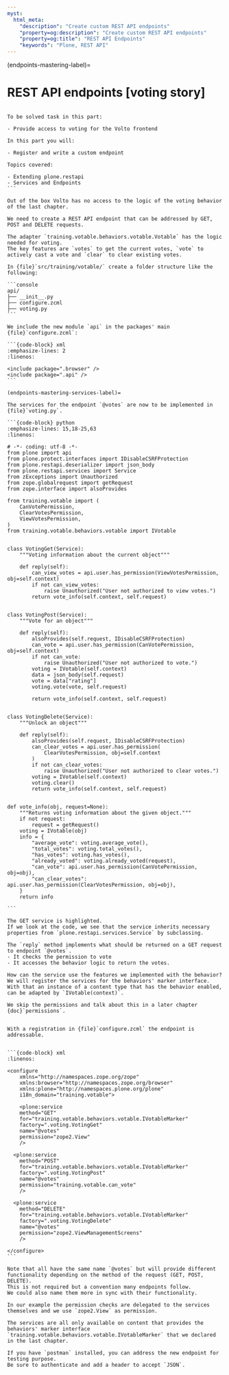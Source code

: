 ```yaml
---
myst:
  html_meta:
    "description": "Create custom REST API endpoints"
    "property=og:description": "Create custom REST API endpoints"
    "property=og:title": "REST API Endpoints"
    "keywords": "Plone, REST API"
---
```


(endpoints-mastering-label)=

# REST API endpoints [voting story]

````{card} Backend chapter

To be solved task in this part:

- Provide access to voting for the Volto frontend

In this part you will:

- Register and write a custom endpoint

Topics covered:

- Extending plone.restapi
- Services and Endpoints
```

Out of the box Volto has no access to the logic of the voting behavior of the last chapter.

We need to create a REST API endpoint that can be addressed by GET, POST and DELETE requests.

The adapter `training.votable.behaviors.votable.Votable` has the logic needed for voting.
The key features are `votes` to get the current votes, `vote` to actively cast a vote and `clear` to clear existing votes.

In {file}`src/training/votable/` create a folder structure like the following:

```console
api/
├── __init__.py
├── configure.zcml
├── voting.py
```

We include the new module `api` in the packages' main {file}`configure.zcml`:

```{code-block} xml
:emphasize-lines: 2
:linenos:

<include package=".browser" />
<include package=".api" />
```

(endpoints-mastering-services-label)=

The services for the endpoint `@votes` are now to be implemented in {file}`voting.py`.

```{code-block} python
:emphasize-lines: 15,18-25,63
:linenos:

# -*- coding: utf-8 -*-
from plone import api
from plone.protect.interfaces import IDisableCSRFProtection
from plone.restapi.deserializer import json_body
from plone.restapi.services import Service
from zExceptions import Unauthorized
from zope.globalrequest import getRequest
from zope.interface import alsoProvides

from training.votable import (
    CanVotePermission,
    ClearVotesPermission,
    ViewVotesPermission,
)
from training.votable.behaviors.votable import IVotable


class VotingGet(Service):
    """Voting information about the current object"""

    def reply(self):
        can_view_votes = api.user.has_permission(ViewVotesPermission, obj=self.context)
        if not can_view_votes:
            raise Unauthorized("User not authorized to view votes.")
        return vote_info(self.context, self.request)


class VotingPost(Service):
    """Vote for an object"""

    def reply(self):
        alsoProvides(self.request, IDisableCSRFProtection)
        can_vote = api.user.has_permission(CanVotePermission, obj=self.context)
        if not can_vote:
            raise Unauthorized("User not authorized to vote.")
        voting = IVotable(self.context)
        data = json_body(self.request)
        vote = data["rating"]
        voting.vote(vote, self.request)

        return vote_info(self.context, self.request)


class VotingDelete(Service):
    """Unlock an object"""

    def reply(self):
        alsoProvides(self.request, IDisableCSRFProtection)
        can_clear_votes = api.user.has_permission(
            ClearVotesPermission, obj=self.context
        )
        if not can_clear_votes:
            raise Unauthorized("User not authorized to clear votes.")
        voting = IVotable(self.context)
        voting.clear()
        return vote_info(self.context, self.request)


def vote_info(obj, request=None):
    """Returns voting information about the given object."""
    if not request:
        request = getRequest()
    voting = IVotable(obj)
    info = {
        "average_vote": voting.average_vote(),
        "total_votes": voting.total_votes(),
        "has_votes": voting.has_votes(),
        "already_voted": voting.already_voted(request),
        "can_vote": api.user.has_permission(CanVotePermission, obj=obj),
        "can_clear_votes": api.user.has_permission(ClearVotesPermission, obj=obj),
    }
    return info

```

The GET service is highlighted.
If we look at the code, we see that the service inherits necessary properties from `plone.restapi.services.Service` by subclassing.

The `reply` method implements what should be returned on a GET request to endpoint `@votes`.
- It checks the permission to vote
- It accesses the behavior logic to return the votes.

How can the service use the features we implemented with the behavior?
We will register the services for the behaviors' marker interface.
With that an instance of a content type that has the behavior enabled, can be adapted by `IVotable(context)`.

We skip the permissions and talk about this in a later chapter {doc}`permissions`.


With a registration in {file}`configure.zcml` the endpoint is addressable.


```{code-block} xml
:linenos:

<configure
    xmlns="http://namespaces.zope.org/zope"
    xmlns:browser="http://namespaces.zope.org/browser"
    xmlns:plone="http://namespaces.plone.org/plone"
    i18n_domain="training.votable">

    <plone:service
    method="GET"
    for="training.votable.behaviors.votable.IVotableMarker"
    factory=".voting.VotingGet"
    name="@votes"
    permission="zope2.View"
    />

  <plone:service
    method="POST"
    for="training.votable.behaviors.votable.IVotableMarker"
    factory=".voting.VotingPost"
    name="@votes"
    permission="training.votable.can_vote"
    />

  <plone:service
    method="DELETE"
    for="training.votable.behaviors.votable.IVotableMarker"
    factory=".voting.VotingDelete"
    name="@votes"
    permission="zope2.ViewManagementScreens"
    />

</configure>
```

Note that all have the same name `@votes` but will provide different functionality depending on the method of the request (GET, POST, DELETE).
This is not required but a convention many endpoints follow.
We could also name them more in sync with their functionality.

In our example the permission checks are delegated to the services themselves and we use `zope2.View` as permission.

The services are all only available on content that provides the behaviors' marker interface `training.votable.behaviors.votable.IVotableMarker` that we declared in the last chapter.

If you have `postman` installed, you can address the new endpoint for testing purpose.
Be sure to authenticate and add a header to accept `JSON`.
